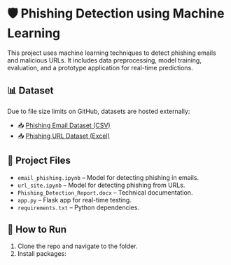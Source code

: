 # 🛡️ Phishing Detection using Machine Learning

This project uses machine learning techniques to detect phishing emails and malicious URLs. It includes data preprocessing, model training, evaluation, and a prototype application for real-time predictions.

## 📊 Dataset

Due to file size limits on GitHub, datasets are hosted externally:

- 📥 [Phishing Email Dataset (CSV)]([https://drive.google.com/your-email-csv-link](https://drive.google.com/file/d/1TysDjLFyh6JfYPYfBBubHXPGRgVoCaRv/view?usp=sharing))
- 📥 [Phishing URL Dataset (Excel)](https://drive.google.com/your-url-excel-link)

## 📁 Project Files

- `email_phishing.ipynb` – Model for detecting phishing in emails.
- `url_site.ipynb` – Model for detecting phishing from URLs.
- `Phishing_Detection_Report.docx` – Technical documentation.
- `app.py` – Flask app for real-time testing.
- `requirements.txt` – Python dependencies.

## 🧪 How to Run

1. Clone the repo and navigate to the folder.
2. Install packages:
